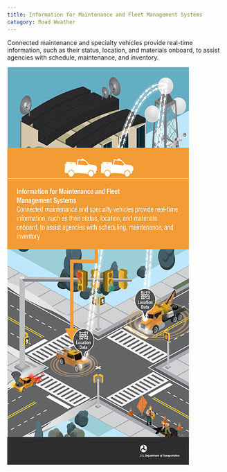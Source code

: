 ```yaml
---
title: Information for Maintenance and Fleet Management Systems
catagory: Road Weather
---
```


Connected maintenance and specialty vehicles provide real-time information, such as their status, location, and materials onboard, to assist agencies with schedule, maintenance, and inventory.

![Information for Maintenance and Fleet Management Systems](../../assets/images/infographics/WEATHER_InformationForMaintenanceAndFleetManagement-med01.png)